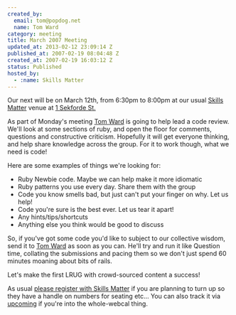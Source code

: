 ```yaml
--- 
created_by: 
  email: tom@popdog.net
  name: Tom Ward
category: meeting
title: March 2007 Meeting
updated_at: 2013-02-12 23:09:14 Z
published_at: 2007-02-19 08:04:48 Z
created_at: 2007-02-19 16:03:12 Z
status: Published
hosted_by:
  - :name: Skills Matter
---
```


Our next will be on March 12th, from 6:30pm to 8:00pm at our usual [Skills Matter](http://www.skillsmatter.com/) venue at [1 Sekforde St.](http://maps.google.co.uk/maps?f=q&hl=en&q=EC1R+0BE&layer=&ie=UTF8&z=16&om=1&iwloc=addr)

As part of Monday's meeting [Tom Ward](mailto:tom@popdog.net) is going to help lead a code review. We'll look at some sections of ruby, and open the floor for comments, questions and constructive criticism.  Hopefully it will get everyone thinking, and help share knowledge across the group.  For it to work though, what we need is code!

Here are some examples of things we're looking for:

* Ruby Newbie code.  Maybe we can help make it more idiomatic
* Ruby patterns you use every day.  Share them with the group
* Code you know smells bad, but just can't put your finger on why.  Let us help!
* Code you're sure is the best ever.  Let us tear it apart!
* Any hints/tips/shortcuts
* Anything else you think would be good to discuss

So, if you've got some code you'd like to subject to our collective wisdom, send it to [Tom Ward](mailto:tom@popdog.net) as soon as you can.  He'll try and run it like Question time, collating the submissions and pacing them so we don't just spend 60 minutes moaning about bits of rails.

Let's make the first LRUG with crowd-sourced content a success!

As usual [please register with Skills Matter](http://skillsmatter.com/lrug) if you are planning to turn up so they have a handle on numbers for seating etc...  You can also track it via [upcoming](http://upcoming.org/event/160473) if you're into the whole-webcal thing.
